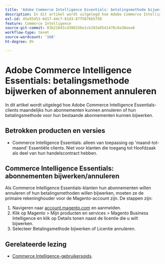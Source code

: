 ```yaml
---
title: 'Adobe Commerce Intelligence Essentials: betalingsmethode bijwerken of abonnement annuleren'
description: In dit artikel wordt uitgelegd hoe Adobe Commerce Intelligence Essentials-clients maandelijks hun abonnementen kunnen annuleren of hun betalingsmethode voor hun bestaande abonnementen kunnen bijwerken.
exl-id: 45e95451-6d17-44c7-81d3-87f5876b5758
feature: Commerce Intelligence
source-git-commit: 83b21845cd306336e1cb193a9541478c8a38eea8
workflow-type: tm+mt
source-wordcount: '168'
ht-degree: 0%

---
```


# Adobe Commerce Intelligence Essentials: betalingsmethode bijwerken of abonnement annuleren

In dit artikel wordt uitgelegd hoe Adobe Commerce Intelligence Essentials-clients maandelijks hun abonnementen kunnen annuleren of hun betalingsmethode voor hun bestaande abonnementen kunnen bijwerken.

## Betrokken producten en versies

* Commerce Intelligence Essentials: alleen van toepassing op &#39;maand-tot-maand&#39; Essentiële clients. Niet voor klanten die toegang tot Hoofdzaak als deel van hun handelscontract hebben.

## Commerce Intelligence Essentials: abonnementen bijwerken/annuleren

Als Commerce Intelligence Essentials-klanten hun abonnementen willen annuleren of hun betalingsmethoden willen bijwerken, moeten ze de primaire rekeninghouder voor de Magento-account zijn. De stappen zijn:

1. Navigeren naar [account.magento.com](https://account.magento.com) en aanmelden.
1. Klik op Magento > Mijn producten en services > Magento Business Intelligence en klik op Details tonen naast de licentie die u wilt bijwerken.
1. Selecteer Betalingsmethode bijwerken of Licentie annuleren.

## Gerelateerde lezing

* [Commerce Intelligence-gebruikersgids](/docs/commerce-business-intelligence/mbi/guide-overview.html).
